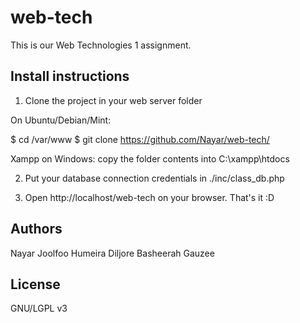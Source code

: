 web-tech
========
This is our Web Technologies 1 assignment.

Install instructions
--------------------
1. Clone the project in your web server folder

On Ubuntu/Debian/Mint:

$ cd /var/www
$ git clone https://github.com/Nayar/web-tech/

Xampp on Windows:
copy the folder contents into C:\xampp\htdocs

2. Put your database connection credentials in ./inc/class_db.php

3. Open http://localhost/web-tech on your browser. That's it :D


Authors
-------
Nayar Joolfoo
Humeira Diljore
Basheerah Gauzee

License
-------
GNU/LGPL v3
